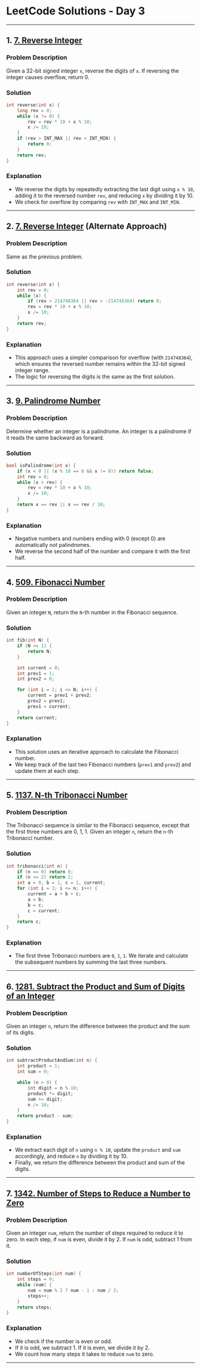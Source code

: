 # LeetCode Solutions - Day 3

---

## 1. **[7. Reverse Integer](https://leetcode.com/problems/reverse-integer/)**

### Problem Description

Given a 32-bit signed integer `x`, reverse the digits of `x`. If reversing the integer causes overflow, return 0.

### Solution

```cpp
int reverse(int x) {
    long rev = 0;
    while (x != 0) {
        rev = rev * 10 + x % 10;
        x /= 10;
    }
    if (rev > INT_MAX || rev < INT_MIN) {
        return 0;
    }
    return rev;
}
```

### Explanation

- We reverse the digits by repeatedly extracting the last digit using `x % 10`, adding it to the reversed number `rev`, and reducing `x` by dividing it by 10.
- We check for overflow by comparing `rev` with `INT_MAX` and `INT_MIN`.

---

## 2. **[7. Reverse Integer](https://leetcode.com/problems/reverse-integer/)** (Alternate Approach)

### Problem Description

Same as the previous problem.

### Solution

```cpp
int reverse(int x) {
    int rev = 0;
    while (x) {
        if (rev > 214748364 || rev < -214748364) return 0;
        rev = rev * 10 + x % 10;
        x /= 10;
    }
    return rev;
}
```

### Explanation

- This approach uses a simpler comparison for overflow (with `214748364`), which ensures the reversed number remains within the 32-bit signed integer range.
- The logic for reversing the digits is the same as the first solution.

---

## 3. **[9. Palindrome Number](https://leetcode.com/problems/palindrome-number/)**

### Problem Description

Determine whether an integer is a palindrome. An integer is a palindrome if it reads the same backward as forward.

### Solution

```cpp
bool isPalindrome(int x) {
    if (x < 0 || (x % 10 == 0 && x != 0)) return false;
    int rev = 0;
    while (x > rev) {
        rev = rev * 10 + x % 10;
        x /= 10;
    }
    return x == rev || x == rev / 10;
}
```

### Explanation

- Negative numbers and numbers ending with 0 (except 0) are automatically not palindromes.
- We reverse the second half of the number and compare it with the first half.

---

## 4. **[509. Fibonacci Number](https://leetcode.com/problems/fibonacci-number/)**

### Problem Description

Given an integer `N`, return the `N`-th number in the Fibonacci sequence.

### Solution

```cpp
int fib(int N) {
    if (N <= 1) {
        return N;
    }

    int current = 0;
    int prev1 = 1;
    int prev2 = 0;

    for (int i = 2; i <= N; i++) {
        current = prev1 + prev2;
        prev2 = prev1;
        prev1 = current;
    }
    return current;
}
```

### Explanation

- This solution uses an iterative approach to calculate the Fibonacci number.
- We keep track of the last two Fibonacci numbers (`prev1` and `prev2`) and update them at each step.

---

## 5. **[1137. N-th Tribonacci Number](https://leetcode.com/problems/n-th-tribonacci-number/)**

### Problem Description

The Tribonacci sequence is similar to the Fibonacci sequence, except that the first three numbers are 0, 1, 1. Given an integer `n`, return the `n`-th Tribonacci number.

### Solution

```cpp
int tribonacci(int n) {
    if (n == 0) return 0;
    if (n <= 2) return 1;
    int a = 0, b = 1, c = 1, current;
    for (int i = 3; i <= n; i++) {
        current = a + b + c;
        a = b;
        b = c;
        c = current;
    }
    return c;
}
```

### Explanation

- The first three Tribonacci numbers are `0`, `1`, `1`. We iterate and calculate the subsequent numbers by summing the last three numbers.

---

## 6. **[1281. Subtract the Product and Sum of Digits of an Integer](https://leetcode.com/problems/subtract-the-product-and-sum-of-digits-of-an-integer/)**

### Problem Description

Given an integer `n`, return the difference between the product and the sum of its digits.

### Solution

```cpp
int subtractProductAndSum(int n) {
    int product = 1;
    int sum = 0;

    while (n > 0) {
        int digit = n % 10;   
        product *= digit;     
        sum += digit;        
        n /= 10;               
    }
    return product - sum;
}
```

### Explanation

- We extract each digit of `n` using `n % 10`, update the `product` and `sum` accordingly, and reduce `n` by dividing it by 10.
- Finally, we return the difference between the product and sum of the digits.

---

## 7. **[1342. Number of Steps to Reduce a Number to Zero](https://leetcode.com/problems/number-of-steps-to-reduce-a-number-to-zero/)**

### Problem Description

Given an integer `num`, return the number of steps required to reduce it to zero. In each step, if `num` is even, divide it by 2. If `num` is odd, subtract 1 from it.

### Solution

```cpp
int numberOfSteps(int num) {
    int steps = 0;
    while (num) {
        num = num % 2 ? num - 1 : num / 2;
        steps++;
    }
    return steps;
}
```

### Explanation

- We check if the number is even or odd.
- If it is odd, we subtract 1. If it is even, we divide it by 2.
- We count how many steps it takes to reduce `num` to zero.

---
